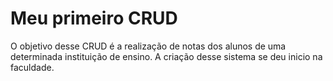 # Meu primeiro CRUD

O objetivo desse CRUD é a realização de notas dos alunos de uma determinada instituição de ensino.
A criação desse sistema se deu inicio na faculdade.
